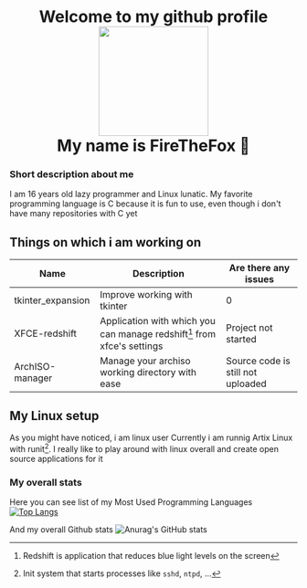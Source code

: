 <p align="center">
<h1 align="center">Welcome to my github profile<br><img src="https://avatars.githubusercontent.com/u/64907994" width="192"><br>My name is FireTheFox 👋</h1>

### Short description about me
I am 16 years old lazy programmer and Linux lunatic.
My favorite programming language is C because it is fun to use, even though i don't have many repositories with C yet

## Things on which i am working on
| Name                   | Description | Are there any issues |
| ---------------------- | ----------- |  ----- | 
| tkinter_expansion      | Improve working with tkinter | 0 |
| XFCE-redshift | Application with which you can manage redshift[^1] from xfce's settings| Project not started |
| ArchISO-manager | Manage your archiso working directory with ease | Source code is still not uploaded 

## My Linux setup

As you might have noticed, i am linux user
Currently i am runnig Artix Linux with runit[^2]. I really like to play around with linux overall and create open source applications for it

### My overall stats
Here you can see list of my Most Used Programming Languages
[![Top Langs](https://github-readme-stats.vercel.app/api/top-langs/?username=Fire-The-Fox&langs_count=8&show_icons=true&theme=chartreuse-dark)](https://github.com/anuraghazra/github-readme-stats) 

And my overall Github stats
![Anurag's GitHub stats](https://github-readme-stats.vercel.app/api?username=Fire-The-Fox&show_icons=true&theme=chartreuse-dark)
</p>

[^1]: Redshift is application that reduces blue light levels on the screen
[^2]: Init system that starts processes like `sshd`, `ntpd`, ...
